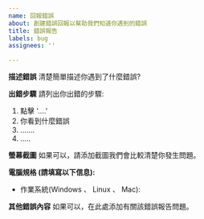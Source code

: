 ```yaml
---
name: 回報錯誤
about: 創建錯誤回報以幫助我們知道你遇到的錯誤
title: 錯誤報告
labels: bug
assignees: ''

---
```


**描述錯誤**
清楚簡單描述你遇到了什麼錯誤?

**出錯步驟**
請列出你出錯的步驟:
1. 點擊 '....'
2. 你看到什麼錯誤
3. .......
4. .....

**螢幕截圖**
如果可以，請添加截圖我們會比較清楚你發生問題。

**電腦規格 (請填寫以下信息):**
 - 作業系統(Windows 、 Linux 、 Mac):

**其他錯誤內容**
如果可以，在此處添加有關該錯誤報告問題。
